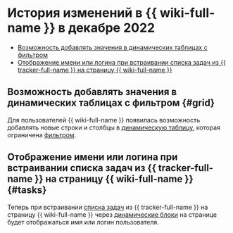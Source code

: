 # История изменений в {{ wiki-full-name }} в декабре 2022

* [Возможность добавлять значения в динамических таблицах с фильтром](#grid)
* [Отображение имени или логина при встраивании списка задач из {{ tracker-full-name }} на страницу {{ wiki-full-name }}](#tasks)

## Возможность добавлять значения в динамических таблицах с фильтром {#grid}

Для пользователей {{ wiki-full-name }} появилась возможность добавлять новые строки и столбцы в [динамическую таблицу](../create-grid.md), которая ограничена [фильтром](../edit-grid-wysiwyg.md#filter).

## Отображение имени или логина при встраивании списка задач из {{ tracker-full-name }} на страницу {{ wiki-full-name }} {#tasks}

Теперь при встраивании [списка задач](../actions/tracker.md#ticket-list) из {{ tracker-full-name }} на страницу {{ wiki-full-name }} через [динамические блоки](../actions.md) на странице будет отображаться имя или логин пользователя.
